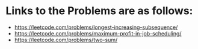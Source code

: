 # Links to the Problems are as follows:

* https://leetcode.com/problems/longest-increasing-subsequence/
* https://leetcode.com/problems/maximum-profit-in-job-scheduling/
* https://leetcode.com/problems/two-sum/
